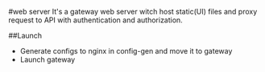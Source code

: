 #web server
It's a gateway web server witch host static(UI) files
and proxy request to API with authentication and authorization.

##Launch
* Generate configs to nginx in config-gen and move it to gateway
* Launch gateway